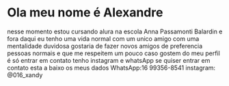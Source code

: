 # Ola meu nome é Alexandre 
nesse momento estou cursando alura na escola Anna Passamonti Balardin 
e fora daqui eu tenho uma vida normal com um unico amigo com uma mentalidade duvidosa 
gostaria de fazer novos amigos de preferencia pessoas normais e que me respeitem um pouco 
caso gostem do meu perfil é só entrar em contato tenho instagram e whatsApp 
se quiser entrar em contato esta a baixo os meus dados 
WhatsApp:16 99356-8541
instagram: @016_xandy
